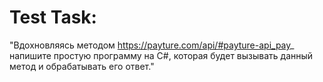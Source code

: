 # Test Task: 
 "Вдохновляясь методом https://payture.com/api/#payture-api_pay_ напишите простую программу на C#, которая будет вызывать данный метод и обрабатывать его ответ."
